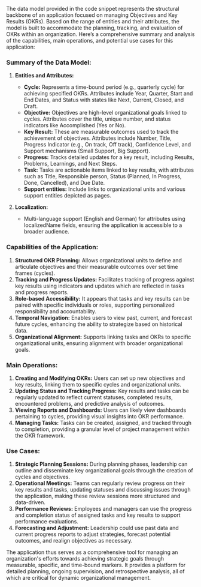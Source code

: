 The data model provided in the code snippet represents the structural backbone of an application focused on managing Objectives and Key Results (OKRs). Based on the range of entities and their attributes, the model is built to accommodate the planning, tracking, and evaluation of OKRs within an organization. Here’s a comprehensive summary and analysis of the capabilities, main operations, and potential use cases for this application:

### Summary of the Data Model:
1. **Entities and Attributes:**
   - **Cycle:** Represents a time-bound period (e.g., quarterly cycle) for achieving specified OKRs. Attributes include Year, Quarter, Start and End Dates, and Status with states like Next, Current, Closed, and Draft.
   - **Objective:** Objectives are high-level organizational goals linked to cycles. Attributes cover the title, unique number, and status indicators like Accomplished (Yes or No).
   - **Key Result:** These are measurable outcomes used to track the achievement of objectives. Attributes include Number, Title, Progress Indicator (e.g., On track, Off track), Confidence Level, and Support mechanisms (Small Support, Big Support).
   - **Progress:** Tracks detailed updates for a key result, including Results, Problems, Learnings, and Next Steps.
   - **Task:** Tasks are actionable items linked to key results, with attributes such as Title, Responsible person, Status (Planned, In Progress, Done, Cancelled), and Due Date.
   - **Support entities:** Include links to organizational units and various support entities depicted as pages.

2. **Localization:**
   - Multi-language support (English and German) for attributes using localizedName fields, ensuring the application is accessible to a broader audience.

### Capabilities of the Application:
1. **Structured OKR Planning:** Allows organizational units to define and articulate objectives and their measurable outcomes over set time frames (cycles).
2. **Tracking and Progress Updates:** Facilitates tracking of progress against key results using indicators and updates which are reflected in tasks and progress reports.
3. **Role-based Accessibility:** It appears that tasks and key results can be paired with specific individuals or roles, supporting personalized responsibility and accountability.
4. **Temporal Navigation:** Enables users to view past, current, and forecast future cycles, enhancing the ability to strategize based on historical data.
5. **Organizational Alignment:** Supports linking tasks and OKRs to specific organizational units, ensuring alignment with broader organizational goals.

### Main Operations:
1. **Creating and Modifying OKRs:** Users can set up new objectives and key results, linking them to specific cycles and organizational units.
2. **Updating Status and Tracking Progress:** Key results and tasks can be regularly updated to reflect current statuses, completed results, encountered problems, and predictive analysis of outcomes.
3. **Viewing Reports and Dashboards:** Users can likely view dashboards pertaining to cycles, providing visual insights into OKR performance.
4. **Managing Tasks:** Tasks can be created, assigned, and tracked through to completion, providing a granular level of project management within the OKR framework.

### Use Cases:
1. **Strategic Planning Sessions:** During planning phases, leadership can outline and disseminate key organizational goals through the creation of cycles and objectives.
2. **Operational Meetings:** Teams can regularly review progress on their key results and tasks, updating statuses and discussing issues through the application, making these review sessions more structured and data-driven.
3. **Performance Reviews:** Employees and managers can use the progress and completion status of assigned tasks and key results to support performance evaluations.
4. **Forecasting and Adjustment:** Leadership could use past data and current progress reports to adjust strategies, forecast potential outcomes, and realign objectives as necessary.

The application thus serves as a comprehensive tool for managing an organization's efforts towards achieving strategic goals through measurable, specific, and time-bound markers. It provides a platform for detailed planning, ongoing supervision, and retrospective analysis, all of which are critical for dynamic organizational management.